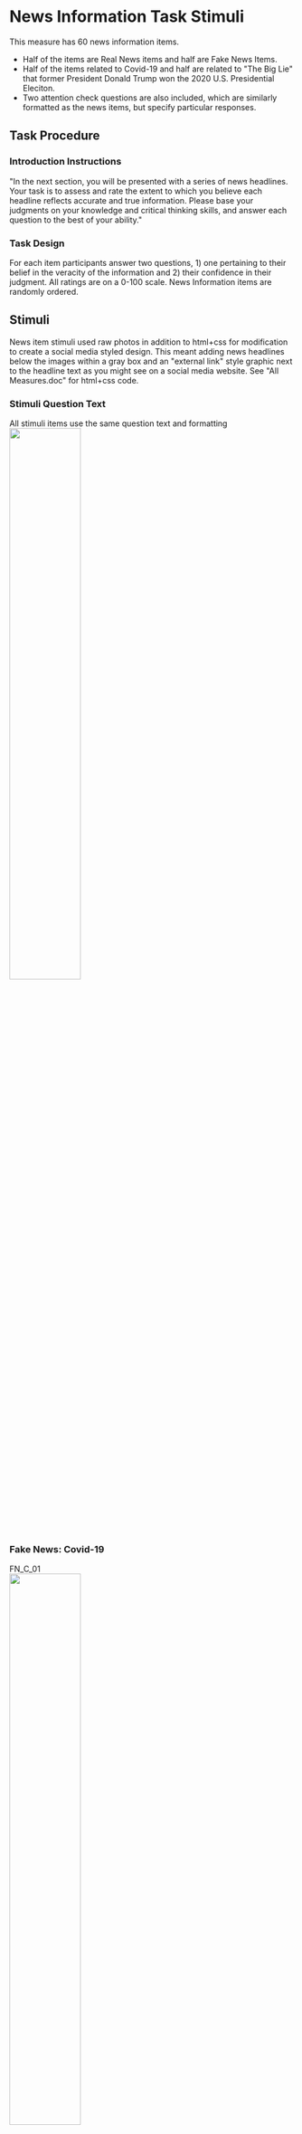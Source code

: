 # News Information Task Stimuli

This measure has 60 news information items.
- Half of the items are Real News items and half are Fake News Items. 
- Half of the items related to Covid-19 and half are related to "The Big Lie" that former President Donald Trump won the 2020 U.S. Presidential Eleciton.
- Two attention check questions are also included, which are similarly formatted as the news items, but specify particular responses.


## Task Procedure

### Introduction Instructions
"In the next section, you will be presented with a series of news headlines. Your task is to assess and rate the extent to which you believe each headline reflects accurate and true information. Please base your judgments on your knowledge and critical thinking skills, and answer each question to the best of your ability."

### Task Design

For each item participants answer two questions, 1) one pertaining to their belief in the veracity of the information and 2) their confidence in their judgment. All ratings are on a 0-100 scale. News Information items are randomly ordered. 

## Stimuli

News item stimuli used raw photos in addition to html+css for modification to create a social media styled design. This meant adding news headlines below the images within a gray box and an "external link" style graphic next to the headline text as you might see on a social media website. See "All Measures.doc" for html+css code. 

### Stimuli Question Text

All stimuli items use the same question text and formatting<br>
<img src="https://raw.githubusercontent.com/caddickzac/MisinformationSusceptibilityAndSleep/main/Measures/NewsTaskStimuli/StimuliText/NewsItems.png" width="50%">

### Fake News: Covid-19

FN_C_01<br>
<img src="https://raw.githubusercontent.com/caddickzac/MisinformationSusceptibilityAndSleep/main/Measures/NewsTaskStimuli/FakeNews-Covid/FN_C_01.png" width="50%">

FN_C_02<br>
<img src="https://raw.githubusercontent.com/caddickzac/MisinformationSusceptibilityAndSleep/main/Measures/NewsTaskStimuli/FakeNews-Covid/FN_C_02.png" width="50%">

FN_C_03<br>
<img src="https://raw.githubusercontent.com/caddickzac/MisinformationSusceptibilityAndSleep/main/Measures/NewsTaskStimuli/FakeNews-Covid/FN_C_03.png" width="50%">

FN_C_04<br>
<img src="https://raw.githubusercontent.com/caddickzac/MisinformationSusceptibilityAndSleep/main/Measures/NewsTaskStimuli/FakeNews-Covid/FN_C_04.png" width="50%">

FN_C_05<br>
<img src="https://raw.githubusercontent.com/caddickzac/MisinformationSusceptibilityAndSleep/main/Measures/NewsTaskStimuli/FakeNews-Covid/FN_C_05.png" width="50%">

FN_C_06<br>
<img src="https://raw.githubusercontent.com/caddickzac/MisinformationSusceptibilityAndSleep/main/Measures/NewsTaskStimuli/FakeNews-Covid/FN_C_06.png" width="50%">

FN_C_07<br>
<img src="https://raw.githubusercontent.com/caddickzac/MisinformationSusceptibilityAndSleep/main/Measures/NewsTaskStimuli/FakeNews-Covid/FN_C_07.png" width="50%">

FN_C_08<br>
<img src="https://raw.githubusercontent.com/caddickzac/MisinformationSusceptibilityAndSleep/main/Measures/NewsTaskStimuli/FakeNews-Covid/FN_C_08.png" width="50%">

FN_C_09<br>
<img src="https://raw.githubusercontent.com/caddickzac/MisinformationSusceptibilityAndSleep/main/Measures/NewsTaskStimuli/FakeNews-Covid/FN_C_09.png" width="50%">

FN_C_10<br>
<img src="https://raw.githubusercontent.com/caddickzac/MisinformationSusceptibilityAndSleep/main/Measures/NewsTaskStimuli/FakeNews-Covid/FN_C_10.png" width="50%">

FN_C_11<br>
<img src="https://raw.githubusercontent.com/caddickzac/MisinformationSusceptibilityAndSleep/main/Measures/NewsTaskStimuli/FakeNews-Covid/FN_C_11.png" width="50%">

FN_C_12<br>
<img src="https://raw.githubusercontent.com/caddickzac/MisinformationSusceptibilityAndSleep/main/Measures/NewsTaskStimuli/FakeNews-Covid/FN_C_12.png" width="50%">

FN_C_13<br>
<img src="https://raw.githubusercontent.com/caddickzac/MisinformationSusceptibilityAndSleep/main/Measures/NewsTaskStimuli/FakeNews-Covid/FN_C_13.png" width="50%">

FN_C_14<br>
<img src="https://raw.githubusercontent.com/caddickzac/MisinformationSusceptibilityAndSleep/main/Measures/NewsTaskStimuli/FakeNews-Covid/FN_C_14.png" width="50%">

FN_C_15<br>
<img src="https://raw.githubusercontent.com/caddickzac/MisinformationSusceptibilityAndSleep/main/Measures/NewsTaskStimuli/FakeNews-Covid/FN_C_15.png" width="50%">

### Fake News: "The Big Lie"

FN_TBL_01<br>
<img src="https://raw.githubusercontent.com/caddickzac/MisinformationSusceptibilityAndSleep/main/Measures/NewsTaskStimuli/FakeNews-TheBigLie/FN_TBL_01.png" width="50%">

FN_TBL_02<br>
<img src="https://raw.githubusercontent.com/caddickzac/MisinformationSusceptibilityAndSleep/main/Measures/NewsTaskStimuli/FakeNews-TheBigLie/FN_TBL_02.png" width="50%">

FN_TBL_03<br>
<img src="https://raw.githubusercontent.com/caddickzac/MisinformationSusceptibilityAndSleep/main/Measures/NewsTaskStimuli/FakeNews-TheBigLie/FN_TBL_03.png" width="50%">

FN_TBL_04<br>
<img src="https://raw.githubusercontent.com/caddickzac/MisinformationSusceptibilityAndSleep/main/Measures/NewsTaskStimuli/FakeNews-TheBigLie/FN_TBL_04.png" width="50%">

FN_TBL_05<br>
<img src="https://raw.githubusercontent.com/caddickzac/MisinformationSusceptibilityAndSleep/main/Measures/NewsTaskStimuli/FakeNews-TheBigLie/FN_TBL_05.png" width="50%">

FN_TBL_06<br>
<img src="https://raw.githubusercontent.com/caddickzac/MisinformationSusceptibilityAndSleep/main/Measures/NewsTaskStimuli/FakeNews-TheBigLie/FN_TBL_06.png" width="50%">

FN_TBL_07<br>
<img src="https://raw.githubusercontent.com/caddickzac/MisinformationSusceptibilityAndSleep/main/Measures/NewsTaskStimuli/FakeNews-TheBigLie/FN_TBL_07.png" width="50%">

FN_TBL_08<br>
<img src="https://raw.githubusercontent.com/caddickzac/MisinformationSusceptibilityAndSleep/main/Measures/NewsTaskStimuli/FakeNews-TheBigLie/FN_TBL_08.png" width="50%">

FN_TBL_09<br>
<img src="https://raw.githubusercontent.com/caddickzac/MisinformationSusceptibilityAndSleep/main/Measures/NewsTaskStimuli/FakeNews-TheBigLie/FN_TBL_09.png" width="50%">

FN_TBL_10<br>
<img src="https://raw.githubusercontent.com/caddickzac/MisinformationSusceptibilityAndSleep/main/Measures/NewsTaskStimuli/FakeNews-TheBigLie/FN_TBL_10.png" width="50%">

FN_TBL_11<br>
<img src="https://raw.githubusercontent.com/caddickzac/MisinformationSusceptibilityAndSleep/main/Measures/NewsTaskStimuli/FakeNews-TheBigLie/FN_TBL_11.png" width="50%">

FN_TBL_12<br>
<img src="https://raw.githubusercontent.com/caddickzac/MisinformationSusceptibilityAndSleep/main/Measures/NewsTaskStimuli/FakeNews-TheBigLie/FN_TBL_12.png" width="50%">

FN_TBL_13<br>
<img src="https://raw.githubusercontent.com/caddickzac/MisinformationSusceptibilityAndSleep/main/Measures/NewsTaskStimuli/FakeNews-TheBigLie/FN_TBL_13.png" width="50%">

FN_TBL_14<br>
<img src="https://raw.githubusercontent.com/caddickzac/MisinformationSusceptibilityAndSleep/main/Measures/NewsTaskStimuli/FakeNews-TheBigLie/FN_TBL_14.png" width="50%">

FN_TBL_15<br>
<img src="https://raw.githubusercontent.com/caddickzac/MisinformationSusceptibilityAndSleep/main/Measures/NewsTaskStimuli/FakeNews-TheBigLie/FN_TBL_15.png" width="50%">

### Real News: "Covid"

RN_C_01<br>
<img src="https://raw.githubusercontent.com/caddickzac/MisinformationSusceptibilityAndSleep/main/Measures/NewsTaskStimuli/RealNews-Covid/RN_C_01.png" width="50%">

RN_C_02<br>
<img src="https://raw.githubusercontent.com/caddickzac/MisinformationSusceptibilityAndSleep/main/Measures/NewsTaskStimuli/RealNews-Covid/RN_C_02.png" width="50%">

RN_C_03<br>
<img src="https://raw.githubusercontent.com/caddickzac/MisinformationSusceptibilityAndSleep/main/Measures/NewsTaskStimuli/RealNews-Covid/RN_C_03.png" width="50%">

RN_C_04<br>
<img src="https://raw.githubusercontent.com/caddickzac/MisinformationSusceptibilityAndSleep/main/Measures/NewsTaskStimuli/RealNews-Covid/RN_C_04.png" width="50%">

RN_C_05<br>
<img src="https://raw.githubusercontent.com/caddickzac/MisinformationSusceptibilityAndSleep/main/Measures/NewsTaskStimuli/RealNews-Covid/RN_C_05.png" width="50%">

RN_C_06<br>
<img src="https://raw.githubusercontent.com/caddickzac/MisinformationSusceptibilityAndSleep/main/Measures/NewsTaskStimuli/RealNews-Covid/RN_C_06.png" width="50%">

RN_C_07<br>
<img src="https://raw.githubusercontent.com/caddickzac/MisinformationSusceptibilityAndSleep/main/Measures/NewsTaskStimuli/RealNews-Covid/RN_C_07.png" width="50%">

RN_C_08<br>
<img src="https://raw.githubusercontent.com/caddickzac/MisinformationSusceptibilityAndSleep/main/Measures/NewsTaskStimuli/RealNews-Covid/RN_C_08.png" width="50%">

RN_C_09<br>
<img src="https://raw.githubusercontent.com/caddickzac/MisinformationSusceptibilityAndSleep/main/Measures/NewsTaskStimuli/RealNews-Covid/RN_C_09.png" width="50%">

RN_C_10<br>
<img src="https://raw.githubusercontent.com/caddickzac/MisinformationSusceptibilityAndSleep/main/Measures/NewsTaskStimuli/RealNews-Covid/RN_C_10.png" width="50%">

RN_C_11<br>
<img src="https://raw.githubusercontent.com/caddickzac/MisinformationSusceptibilityAndSleep/main/Measures/NewsTaskStimuli/RealNews-Covid/RN_C_11.png" width="50%">

RN_C_12<br>
<img src="https://raw.githubusercontent.com/caddickzac/MisinformationSusceptibilityAndSleep/main/Measures/NewsTaskStimuli/RealNews-Covid/RN_C_12.png" width="50%">

RN_C_13<br>
<img src="https://raw.githubusercontent.com/caddickzac/MisinformationSusceptibilityAndSleep/main/Measures/NewsTaskStimuli/RealNews-Covid/RN_C_13.png" width="50%">

RN_C_14<br>
<img src="https://raw.githubusercontent.com/caddickzac/MisinformationSusceptibilityAndSleep/main/Measures/NewsTaskStimuli/RealNews-Covid/RN_C_14.png" width="50%">

RN_C_15<br>
<img src="https://raw.githubusercontent.com/caddickzac/MisinformationSusceptibilityAndSleep/main/Measures/NewsTaskStimuli/RealNews-Covid/RN_C_15.png" width="50%">

### Real News: "The Big Lie"

RN_TBL_01<br>
<img src="https://raw.githubusercontent.com/caddickzac/MisinformationSusceptibilityAndSleep/main/Measures/NewsTaskStimuli/RealNews-TheBigLie/RN_TBL_01.png" width="50%">

RN_TBL_02<br>
<img src="https://raw.githubusercontent.com/caddickzac/MisinformationSusceptibilityAndSleep/main/Measures/NewsTaskStimuli/RealNews-TheBigLie/RN_TBL_02.png" width="50%">

RN_TBL_03<br>
<img src="https://raw.githubusercontent.com/caddickzac/MisinformationSusceptibilityAndSleep/main/Measures/NewsTaskStimuli/RealNews-TheBigLie/RN_TBL_03.png" width="50%">

RN_TBL_04 (This item is omitted from analysis)<br>
<img src="https://raw.githubusercontent.com/caddickzac/MisinformationSusceptibilityAndSleep/main/Measures/NewsTaskStimuli/RealNews-TheBigLie/RN_TBL_04.png" width="50%">

RN_TBL_05<br>
<img src="https://raw.githubusercontent.com/caddickzac/MisinformationSusceptibilityAndSleep/main/Measures/NewsTaskStimuli/RealNews-TheBigLie/RN_TBL_05.png" width="50%">

RN_TBL_06<br>
<img src="https://raw.githubusercontent.com/caddickzac/MisinformationSusceptibilityAndSleep/main/Measures/NewsTaskStimuli/RealNews-TheBigLie/RN_TBL_06.png" width="50%">

RN_TBL_07 (This item is omitted from analysis)<br>
<img src="https://raw.githubusercontent.com/caddickzac/MisinformationSusceptibilityAndSleep/main/Measures/NewsTaskStimuli/RealNews-TheBigLie/RN_TBL_07.png" width="50%">

RN_TBL_08<br>
<img src="https://raw.githubusercontent.com/caddickzac/MisinformationSusceptibilityAndSleep/main/Measures/NewsTaskStimuli/RealNews-TheBigLie/RN_TBL_08.png" width="50%">

RN_TBL_09<br>
<img src="https://raw.githubusercontent.com/caddickzac/MisinformationSusceptibilityAndSleep/main/Measures/NewsTaskStimuli/RealNews-TheBigLie/RN_TBL_09.png" width="50%">

RN_TBL_10<br>
<img src="https://raw.githubusercontent.com/caddickzac/MisinformationSusceptibilityAndSleep/main/Measures/NewsTaskStimuli/RealNews-TheBigLie/RN_TBL_10.png" width="50%">

RN_TBL_11<br>
<img src="https://raw.githubusercontent.com/caddickzac/MisinformationSusceptibilityAndSleep/main/Measures/NewsTaskStimuli/RealNews-TheBigLie/RN_TBL_11.png" width="50%">

RN_TBL_12<br>
<img src="https://raw.githubusercontent.com/caddickzac/MisinformationSusceptibilityAndSleep/main/Measures/NewsTaskStimuli/RealNews-TheBigLie/RN_TBL_12.png" width="50%">

RN_TBL_13<br>
<img src="https://raw.githubusercontent.com/caddickzac/MisinformationSusceptibilityAndSleep/main/Measures/NewsTaskStimuli/RealNews-TheBigLie/RN_TBL_13.png" width="50%">

RN_TBL_14<br>
<img src="https://raw.githubusercontent.com/caddickzac/MisinformationSusceptibilityAndSleep/main/Measures/NewsTaskStimuli/RealNews-TheBigLie/RN_TBL_14.png" width="50%">

RN_TBL_15<br>
<img src="https://raw.githubusercontent.com/caddickzac/MisinformationSusceptibilityAndSleep/main/Measures/NewsTaskStimuli/RealNews-TheBigLie/RN_TBL_15.png" width="50%">

RN_TBL_16<br>
<img src="https://raw.githubusercontent.com/caddickzac/MisinformationSusceptibilityAndSleep/main/Measures/NewsTaskStimuli/RealNews-TheBigLie/RN_TBL_16.png" width="50%">

RN_TBL_17<br>
<img src="https://raw.githubusercontent.com/caddickzac/MisinformationSusceptibilityAndSleep/main/Measures/NewsTaskStimuli/RealNews-TheBigLie/RN_TBL_17.png" width="50%">

### Attention Check Questions

AC_01<br>
<img src="https://raw.githubusercontent.com/caddickzac/MisinformationSusceptibilityAndSleep/main/Measures/NewsTaskStimuli/AttentionCheck/AC01.png" width="50%">

AC_02<br>
<img src="https://raw.githubusercontent.com/caddickzac/MisinformationSusceptibilityAndSleep/main/Measures/NewsTaskStimuli/AttentionCheck/AC02.png" width="50%">

### Attention Check Question Text 

<img src="https://raw.githubusercontent.com/caddickzac/MisinformationSusceptibilityAndSleep/main/Measures/NewsTaskStimuli/StimuliText/AC_Items.png" width="50%">
Note: The order of the "100" and the "0" answers are flipped across the two attention check questions. 

